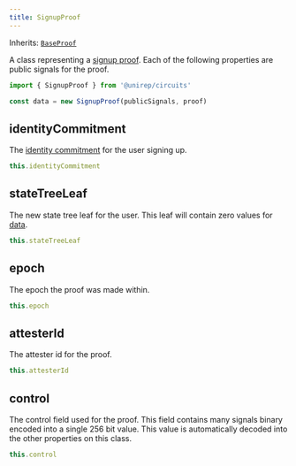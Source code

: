```yaml
---
title: SignupProof
---
```


Inherits: [`BaseProof`](base-proof)

A class representing a [signup proof](circuits#signup-proof). Each of the following properties are public signals for the proof.

```ts
import { SignupProof } from '@unirep/circuits'

const data = new SignupProof(publicSignals, proof)
```

## identityCommitment

The [identity commitment](https://semaphore.appliedzkp.org/docs/glossary#identity-commitment) for the user signing up.

```ts
this.identityCommitment
```

## stateTreeLeaf

The new state tree leaf for the user. This leaf will contain zero values for [data](../protocol/data.md).

```ts
this.stateTreeLeaf
```

## epoch

The epoch the proof was made within.

```ts
this.epoch
```

## attesterId

The attester id for the proof.

```ts
this.attesterId
```

## control

The control field used for the proof. This field contains many signals binary encoded into a single 256 bit value. This value is automatically decoded into the other properties on this class.

```ts
this.control
```